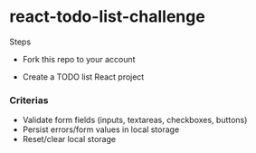 # react-todo-list-challenge

Steps
- Fork this repo to your account

- Create a TODO list React project

### Criterias
- Validate form fields (inputs, textareas, checkboxes, buttons)
- Persist errors/form values in local storage
- Reset/clear local storage
